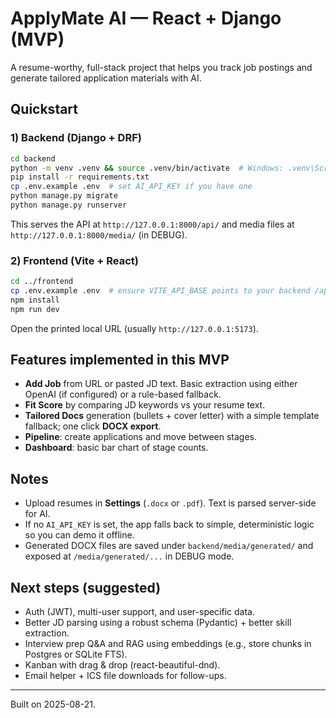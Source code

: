 # ApplyMate AI — React + Django (MVP)

A resume-worthy, full-stack project that helps you track job postings and generate tailored application materials with AI.

## Quickstart

### 1) Backend (Django + DRF)

```bash
cd backend
python -m venv .venv && source .venv/bin/activate  # Windows: .venv\Scripts\activate
pip install -r requirements.txt
cp .env.example .env  # set AI_API_KEY if you have one
python manage.py migrate
python manage.py runserver
```

This serves the API at `http://127.0.0.1:8000/api/` and media files at `http://127.0.0.1:8000/media/` (in DEBUG).

### 2) Frontend (Vite + React)

```bash
cd ../frontend
cp .env.example .env  # ensure VITE_API_BASE points to your backend /api
npm install
npm run dev
```

Open the printed local URL (usually `http://127.0.0.1:5173`).

## Features implemented in this MVP

- **Add Job** from URL or pasted JD text. Basic extraction using either OpenAI (if configured) or a rule-based fallback.
- **Fit Score** by comparing JD keywords vs your resume text.
- **Tailored Docs** generation (bullets + cover letter) with a simple template fallback; one click **DOCX export**.
- **Pipeline**: create applications and move between stages.
- **Dashboard**: basic bar chart of stage counts.

## Notes

- Upload resumes in **Settings** (`.docx` or `.pdf`). Text is parsed server-side for AI.
- If no `AI_API_KEY` is set, the app falls back to simple, deterministic logic so you can demo it offline.
- Generated DOCX files are saved under `backend/media/generated/` and exposed at `/media/generated/...` in DEBUG mode.

## Next steps (suggested)

- Auth (JWT), multi-user support, and user-specific data.
- Better JD parsing using a robust schema (Pydantic) + better skill extraction.
- Interview prep Q&A and RAG using embeddings (e.g., store chunks in Postgres or SQLite FTS).
- Kanban with drag & drop (react-beautiful-dnd).
- Email helper + ICS file downloads for follow-ups.

---

Built on 2025-08-21.
